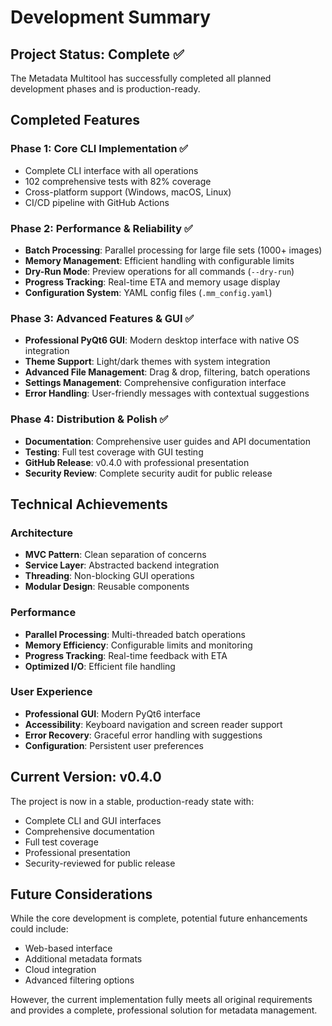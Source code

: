 # Development Summary

## Project Status: Complete ✅

The Metadata Multitool has successfully completed all planned development phases and is production-ready.

## Completed Features

### Phase 1: Core CLI Implementation ✅
- Complete CLI interface with all operations
- 102 comprehensive tests with 82% coverage
- Cross-platform support (Windows, macOS, Linux)
- CI/CD pipeline with GitHub Actions

### Phase 2: Performance & Reliability ✅
- **Batch Processing**: Parallel processing for large file sets (1000+ images)
- **Memory Management**: Efficient handling with configurable limits
- **Dry-Run Mode**: Preview operations for all commands (`--dry-run`)
- **Progress Tracking**: Real-time ETA and memory usage display
- **Configuration System**: YAML config files (`.mm_config.yaml`)

### Phase 3: Advanced Features & GUI ✅
- **Professional PyQt6 GUI**: Modern desktop interface with native OS integration
- **Theme Support**: Light/dark themes with system integration
- **Advanced File Management**: Drag & drop, filtering, batch operations
- **Settings Management**: Comprehensive configuration interface
- **Error Handling**: User-friendly messages with contextual suggestions

### Phase 4: Distribution & Polish ✅
- **Documentation**: Comprehensive user guides and API documentation
- **Testing**: Full test coverage with GUI testing
- **GitHub Release**: v0.4.0 with professional presentation
- **Security Review**: Complete security audit for public release

## Technical Achievements

### Architecture
- **MVC Pattern**: Clean separation of concerns
- **Service Layer**: Abstracted backend integration
- **Threading**: Non-blocking GUI operations
- **Modular Design**: Reusable components

### Performance
- **Parallel Processing**: Multi-threaded batch operations
- **Memory Efficiency**: Configurable limits and monitoring
- **Progress Tracking**: Real-time feedback with ETA
- **Optimized I/O**: Efficient file handling

### User Experience
- **Professional GUI**: Modern PyQt6 interface
- **Accessibility**: Keyboard navigation and screen reader support
- **Error Recovery**: Graceful error handling with suggestions
- **Configuration**: Persistent user preferences

## Current Version: v0.4.0

The project is now in a stable, production-ready state with:
- Complete CLI and GUI interfaces
- Comprehensive documentation
- Full test coverage
- Professional presentation
- Security-reviewed for public release

## Future Considerations

While the core development is complete, potential future enhancements could include:
- Web-based interface
- Additional metadata formats
- Cloud integration
- Advanced filtering options

However, the current implementation fully meets all original requirements and provides a complete, professional solution for metadata management.
